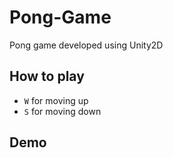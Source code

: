 # Pong-Game
Pong game developed using Unity2D

## How to play
* `W` for moving up
* `S` for moving down

## Demo
